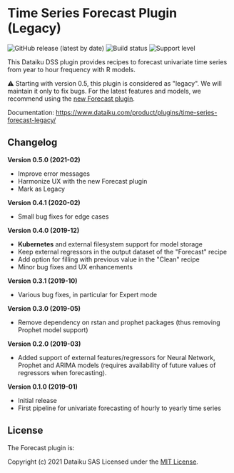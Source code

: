 # Time Series Forecast Plugin (Legacy)

![GitHub release (latest by date)](https://img.shields.io/github/v/release/dataiku/dss-plugin-time-series-forecast) ![Build status](https://img.shields.io/badge/build-passing-brightgreen) ![Support level](https://img.shields.io/badge/support-Unsupported-orange)

This Dataiku DSS plugin provides recipes to forecast univariate time series from year to hour frequency with R models.

⚠️ Starting with version 0.5, this plugin is considered as "legacy". We will maintain it only to fix bugs. For the latest features and models, we recommend using the [new Forecast plugin](https://www.dataiku.com/product/plugins/timeseries-forecast/).

Documentation: https://www.dataiku.com/product/plugins/time-series-forecast-legacy/

## Changelog

**Version 0.5.0 (2021-02)**

- Improve error messages
- Harmonize UX with the new Forecast plugin
- Mark as Legacy

**Version 0.4.1 (2020-02)**

- Small bug fixes for edge cases

**Version 0.4.0 (2019-12)**

- **Kubernetes** and external filesystem support for model storage
- Keep external regressors in the output dataset of the "Forecast" recipe
- Add option for filling with previous value in the "Clean" recipe
- Minor bug fixes and UX enhancements

**Version 0.3.1 (2019-10)**

- Various bug fixes, in particular for Expert mode

**Version 0.3.0 (2019-05)**

- Remove dependency on rstan and prophet packages (thus removing Prophet model support)

**Version 0.2.0 (2019-03)**

- Added support of external features/regressors for Neural Network, Prophet and ARIMA models (requires availability of future values of regressors when forecasting).

**Version 0.1.0 (2019-01)**

- Initial release
- First pipeline for univariate forecasting of hourly to yearly time series


## License

The Forecast plugin is:

Copyright (c) 2021 Dataiku SAS
Licensed under the [MIT License](LICENSE.md).
